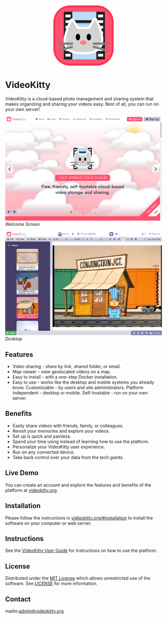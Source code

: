 <p align="center" style="text-align:center">
	<img src="images/logos/logo.svg" width="200">
</p>

# VideoKitty

VideoKitty is a cloud-based photo management and sharing system that makes organizing and sharing your videos easy. Best of all, you can run on your own server!

![Screen Shot](images/screen-shots/welcome.png)
*Welcome Screen*

![Screen Shot](images/screen-shots/desktop.png)
*Desktop*

## Features

- Video sharing - share by link, shared folder, or email.
- Map viewer - view geolocated videos on a map.
- Easy to install - with a one-step Docker installation.
- Easy to use - works like the desktop and mobile systems you already know.
Customizable - by users and site administrators.
Platform independent - desktop or mobile.
Self-hostable - run on your own server.

## Benefits

- Easily share videos with friends, family, or colleagues.
- Revisit your memories and explore your videos.
- Set up is quick and painless.
- Spend your time using instead of learning how to use the platform.
- Personalize your VideoKitty user experience.
- Run on any connected device.
- Take back control over your data from the tech giants.

## Live Demo

You can create an account and explore the features and benefits of the platform at [videokitty.org](https://videokitty.org).

## Installation

Please follow the instructions in [vidieokitty.org/#installation](https://videokitty.org/#installation) to install the software on your computer or web server.

## Instructions

See the [VideoKitty User Guide](https://videokitty.org/#help) for instructions on how to use the platform.

## License

Distributed under the <a href="https://en.wikipedia.org/wiki/MIT_License">MIT License</a> which allows unrestricted use of the software. See [LICENSE](LICENSE) for more information.

## Contact

mailto:admin@videokitty.org
